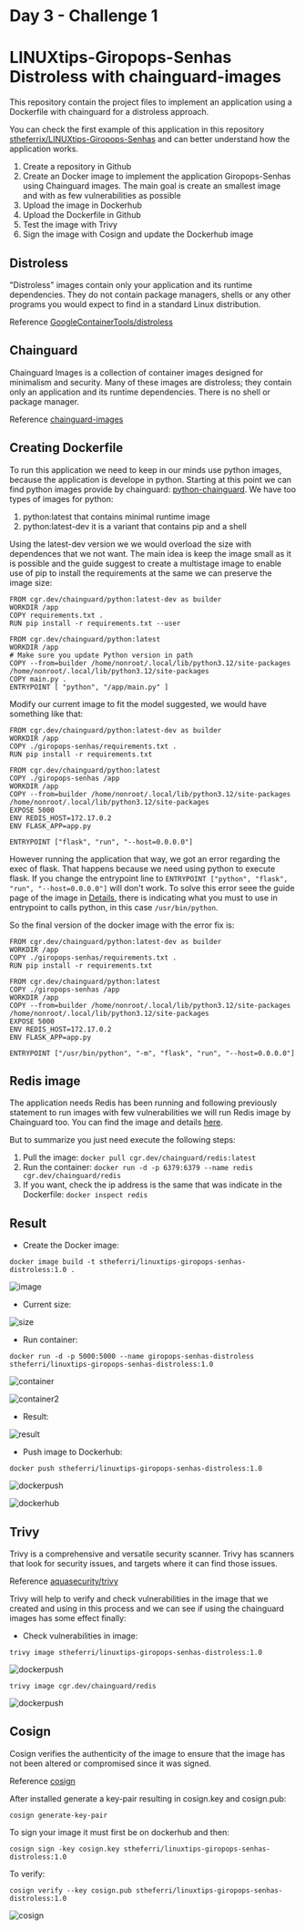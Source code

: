 # Day 3 - Challenge 1
# LINUXtips-Giropops-Senhas Distroless with chainguard-images

This repository contain the project files to implement an application using a Dockerfile with chainguard for a distroless approach.

You can check the first example of this application in this repository [stheferrix/LINUXtips-Giropops-Senhas](https://github.com/stheferrix/LINUXtips-Giropops-Senhas) and can better understand how the application works.

1. Create a repository in Github
1. Create an Docker image to implement the application Giropops-Senhas using Chainguard images.
   The main goal is create an smallest image and with as few vulnerabilities as possible
1. Upload the image in Dockerhub
1. Upload the Dockerfile in Github
1. Test the image with Trivy
1. Sign the image with Cosign and update the Dockerhub image

## Distroless

"Distroless" images contain only your application and its runtime dependencies. They do not contain package managers, shells or any other programs you would expect to find in a standard Linux distribution.

Reference [GoogleContainerTools/distroless](https://github.com/GoogleContainerTools/distroless)

## Chainguard

Chainguard Images is a collection of container images designed for minimalism and security.
Many of these images are distroless; they contain only an application and its runtime dependencies. There is no shell or package manager.

Reference [chainguard-images](https://github.com/chainguard-images)

## Creating Dockerfile

To run this application we need to keep in our minds use python images, because the application is develope in python.
Starting at this point we can find python images provide by chainguard: [python-chainguard](https://edu.chainguard.dev/chainguard/chainguard-images/reference/python/).
We have too types of images for python:

1. python:latest that contains minimal runtime image
1. python:latest-dev it is a variant that contains pip and a shell

Using the latest-dev version we we would overload the size with dependences that we not want.
The main idea is keep the image small as it is possible and the guide suggest to create a multistage image to enable use of pip to install the requirements at the same we can preserve the image size:

```
FROM cgr.dev/chainguard/python:latest-dev as builder
WORKDIR /app
COPY requirements.txt .
RUN pip install -r requirements.txt --user

FROM cgr.dev/chainguard/python:latest
WORKDIR /app
# Make sure you update Python version in path
COPY --from=builder /home/nonroot/.local/lib/python3.12/site-packages /home/nonroot/.local/lib/python3.12/site-packages
COPY main.py .
ENTRYPOINT [ "python", "/app/main.py" ]
```

Modify our current image to fit the model suggested, we would have something like that:

```
FROM cgr.dev/chainguard/python:latest-dev as builder
WORKDIR /app
COPY ./giropops-senhas/requirements.txt .
RUN pip install -r requirements.txt

FROM cgr.dev/chainguard/python:latest
COPY ./giropops-senhas /app
WORKDIR /app
COPY --from=builder /home/nonroot/.local/lib/python3.12/site-packages /home/nonroot/.local/lib/python3.12/site-packages
EXPOSE 5000
ENV REDIS_HOST=172.17.0.2
ENV FLASK_APP=app.py

ENTRYPOINT ["flask", "run", "--host=0.0.0.0"]
```

However running the application that way, we got an error regarding the exec of flask.
That happens because we need using python to execute flask. 
If you change the entrypoint line to `ENTRYPOINT ["python", "flask", "run", "--host=0.0.0.0"]` will don't work. 
To solve this error seee the guide page of the image in [Details](https://edu.chainguard.dev/chainguard/chainguard-images/reference/python/image_specs/), there is indicating what you must to use in entrypoint to calls python, in this case `/usr/bin/python`.

So the final version of the docker image with the error fix is:

```
FROM cgr.dev/chainguard/python:latest-dev as builder
WORKDIR /app
COPY ./giropops-senhas/requirements.txt .
RUN pip install -r requirements.txt

FROM cgr.dev/chainguard/python:latest
COPY ./giropops-senhas /app
WORKDIR /app
COPY --from=builder /home/nonroot/.local/lib/python3.12/site-packages /home/nonroot/.local/lib/python3.12/site-packages
EXPOSE 5000
ENV REDIS_HOST=172.17.0.2
ENV FLASK_APP=app.py

ENTRYPOINT ["/usr/bin/python", "-m", "flask", "run", "--host=0.0.0.0"]
```

## Redis image

The application needs Redis has been running and following previously statement to run images with few vulnerabilities we will run Redis image by Chainguard too.
You can find the image and details [here](https://edu.chainguard.dev/chainguard/chainguard-images/reference/redis/).

But to summarize you just need execute the following steps:

1. Pull the image: `docker pull cgr.dev/chainguard/redis:latest`
1. Run the container: `docker run -d -p 6379:6379 --name redis cgr.dev/chainguard/redis`
1. If you want, check the ip address is the same that was indicate in the Dockerfile: `docker inspect redis`

## Result

- Create the Docker image:

`docker image build -t stheferri/linuxtips-giropops-senhas-distroless:1.0 .`

![image](https://github.com/stheferrix/LINUXtips-Giropops-Senhas-Distroless/blob/main/assets/create-image.PNG)

- Current size:

![size](https://github.com/stheferrix/LINUXtips-Giropops-Senhas-Distroless/blob/main/assets/size-image.PNG)

- Run container:

`docker run -d -p 5000:5000 --name giropops-senhas-distroless stheferri/linuxtips-giropops-senhas-distroless:1.0`

![container](https://github.com/stheferrix/LINUXtips-Giropops-Senhas-Distroless/blob/main/assets/run-container.PNG)

![container2](https://github.com/stheferrix/LINUXtips-Giropops-Senhas-Distroless/blob/main/assets/container-ls.PNG)

- Result:

![result](https://github.com/stheferrix/LINUXtips-Giropops-Senhas-Distroless/blob/main/assets/result.PNG)

- Push image to Dockerhub:

`docker push stheferri/linuxtips-giropops-senhas-distroless:1.0`

![dockerpush](https://github.com/stheferrix/LINUXtips-Giropops-Senhas-Distroless/blob/main/assets/docker-push.PNG)

![dockerhub](https://github.com/stheferrix/LINUXtips-Giropops-Senhas-Distroless/blob/main/assets/dockerhub.PNG)

## Trivy

Trivy is a comprehensive and versatile security scanner. Trivy has scanners that look for security issues, and targets where it can find those issues.

Reference [aquasecurity/trivy](https://github.com/aquasecurity/trivy)

Trivy will help to verify and check vulnerabilities in the image that we created and using in this process and we can see if using the chainguard images has some effect finally:

- Check vulnerabilities in image:

`trivy image stheferri/linuxtips-giropops-senhas-distroless:1.0`

![dockerpush](https://github.com/stheferrix/LINUXtips-Giropops-Senhas-Distroless/blob/main/assets/trivy-giropops.PNG)

`trivy image cgr.dev/chainguard/redis`

![dockerpush](https://github.com/stheferrix/LINUXtips-Giropops-Senhas-Distroless/blob/main/assets/trivy-redis.PNG)

## Cosign

Cosign verifies the authenticity of the image to ensure that the image has not been altered or compromised since it was signed.

Reference [cosign](https://docs.sigstore.dev/signing/quickstart/)

After installed generate a key-pair resulting in cosign.key and cosign.pub:

`cosign generate-key-pair`

To sign your image it must first be on dockerhub and then:

`cosign sign -key cosign.key stheferri/linuxtips-giropops-senhas-distroless:1.0`

To verify:

`cosign verify --key cosign.pub stheferri/linuxtips-giropops-senhas-distroless:1.0`

![cosign](https://github.com/stheferrix/LINUXtips-Giropops-Senhas-Distroless/blob/main/assets/cosign.PNG)


